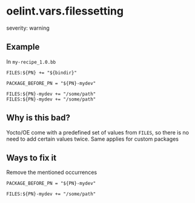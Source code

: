 # oelint.vars.filessetting

severity: warning

## Example

In ``my-recipe_1.0.bb``

```
FILES:${PN} += "${bindir}"

PACKAGE_BEFORE_PN = "${PN}-mydev"

FILES:${PN}-mydev += "/some/path"
FILES:${PN}-mydev += "/some/path"
```

## Why is this bad?

Yocto/OE come with a predefined set of values from ``FILES``, so there is no need to add certain values twice.
Same applies for custom packages

## Ways to fix it

Remove the mentioned occurrences

```
PACKAGE_BEFORE_PN = "${PN}-mydev"

FILES:${PN}-mydev += "/some/path"
```
